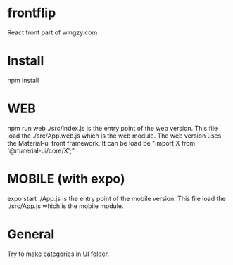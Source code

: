 # frontflip
React front part of wingzy.com

# Install
npm install

# WEB 
npm run web
./src/index.js is the entry point of the web version. This file load the ./src/App.web.js which is the web module.
The web version uses the Material-ui front framework. It can be load be "import X from '@material-ui/core/X';"

# MOBILE (with expo)
expo start
./App.js is the entry point of the mobile version. This file load the ./src/App.js which is the mobile module.

# General
Try to make categories in UI folder.